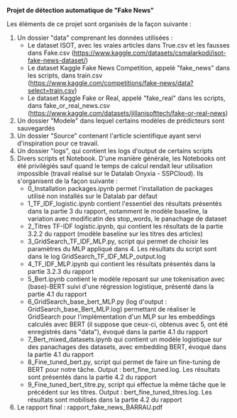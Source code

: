 **Projet de détection automatique de "Fake News"**

Les éléments de ce projet sont organisés de la façon suivante :

1) Un dossier "data" comprenant les données utilisées :
   - Le dataset ISOT, avec les vraies articles dans True.csv et les fausses dans Fake.csv (https://www.kaggle.com/datasets/csmalarkodi/isot-fake-news-dataset/)
   - Le dataset Kaggle Fake News Competition, appelé "fake_news" dans les scripts, dans train.csv (https://www.kaggle.com/competitions/fake-news/data?select=train.csv)
   - Le dataset Kaggle Fake or Real, appelé "fake_real" dans les scripts, dans fake_or_real_news.csv (https://www.kaggle.com/datasets/jillanisofttech/fake-or-real-news)
2) Un dossier "Modele" dans lequel certains modèles de prédicteurs sont sauvegardés
3) Un dossier "Source" contenant l'article scientifique ayant servi d'inspiration pour ce travail.
4) Un dossier "logs", qui contient les logs d'output de certains scripts
5) Divers scripts et Notebook. D'une manière générale, les Notebooks ont été privilégiés sauf quand le temps de calcul rendait leur utilisation impossible (travail réalisé sur le Datalab Onyxia - SSPCloud). Ils s'organisent de la façon suivante :
   - 0_Installation packages.ipynb permet l'installation de packages utilisé non installés sur le Datalab par défaut
   - 1_TF_IDF_logistic.ipynb contient l'essentiel des résultats présentés dans la partie 3 du rapport, notamment le modèle baseline, la variation avec modificatin des stop_words, le panachage de dataset
   - 2_Titres TF-IDF logistic.ipynb, qui contient les résultats de la partie 3.2.2 du rapport (modèle baseline sur les titres des articles)
   - 3_GridSearch_TF_IDF_MLP.py, script qui permet de choisir les paramètres du MLP appliqué dans 4. Les résultats du script sont dans le log GridSearch_TF_IDF_MLP_output.log
   - 4_TF_IDF_MLP.ipynb qui contient les résultats présentés dans la partie 3.2.3 du rapport
   - 5_Bert.ipynb contient le modèle reposant sur une tokenisation avec (base)-BERT suivi d'une régression logistique, présenté dans la partie 4.1 du rapport
   - 6_GridSearch_base_bert_MLP.py (log d'output : GridSearch_base_Bert_MLP.log) permettant de réaliser le GridSearch pour l'implémentation d'un MLP sur les embeddings calculés avec BERT (il suppose que ceux-ci, obtenus avec 5, ont été enregistrés dans "data"), évoqué dans la partie 4.1 du rapport
   - 7_Bert_mixed_datasets.ipynb qui contient un modèle logistique sur des panachages des datasets, avec embedding BERT, évoqué dans la partie 4.1 du rapport
   - 8_Fine_tuned_bert.py, script qui permet de faire un fine-tuning de BERT pour notre tâche. Output : bert_fine_tuned.log. Les résultats sont présentés dans la partie 4.2 du rapport
   - 9_Fine_tuned_bert_titre.py, script qui effectue la même tâche que le précédent sur les titres. Output : bert_fine_tuned_titres.log. Les résultats sont mobilisés dans la partie 4.2 du rapport
6) Le rapport final : rapport_fake_news_BARRAU.pdf